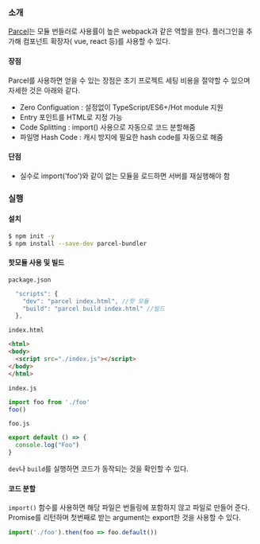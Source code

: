 ### 소개
[Parcel](https://ko.parceljs.org/)는 모듈 번들러로 사용률이 높은 webpack과 같은 역할을 한다. 플러그인을 추가해 컴포넌트 확장자(
vue, react 등)를 사용할 수 있다.

#### 장점
Parcel를 사용하면 얻을 수 있는 장점은 초기 프로젝트 세팅 비용을 절약할 수 있으며 자세한 것은 아래와 같다.

* Zero Configuation : 설정없이 TypeScript/ES6+/Hot module 지원
* Entry 포인트를 HTML로 지정 가능
* Code Splitting : import() 사용으로 자동으로 코드 분할해줌
* 파일명 Hash Code : 캐시 방지에 필요한 hash code를 자동으로 해줌

#### 단점
* 실수로 import('foo')와 같이 없는 모듈을 로드하면 서버를 재실행해야 함

### 실행
#### 설치
```bash
$ npm init -y
$ npm install --save-dev parcel-bundler
```

#### 핫모듈 사용 및 빌드
`package.json`

```javascript
  "scripts": {
    "dev": "parcel index.html", //핫 모듈
    "build": "parcel build index.html" //빌드
  },
```

`index.html`
```html
<html>
<body>
  <script src="./index.js"></script>
</body>
</html>
```

`index.js`
```javascript
import foo from './foo'
foo()
```

`foo.js`
```javascript
export default () => {
  console.log("Foo")
}
```

`dev`나 `build`를 실행하면 코드가 동작되는 것을 확인할 수 있다.

#### 코드 분할
`import()` 함수를 사용하면 해당 파일은 번들링에 포함하지 않고 파일로 만들어 준다.
Promise를 리턴하며 첫번째로 받는 argument는 export한 것을 사용할 수 있다.

```javascript
import('./foo').then(foo => foo.default())
```